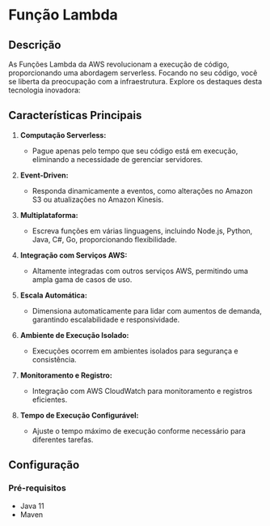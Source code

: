 # Função Lambda

## Descrição

As Funções Lambda da AWS revolucionam a execução de código, proporcionando uma abordagem serverless. Focando no seu código, você se liberta da preocupação com a infraestrutura. Explore os destaques desta tecnologia inovadora:

## Características Principais

1. **Computação Serverless:**
   - Pague apenas pelo tempo que seu código está em execução, eliminando a necessidade de gerenciar servidores.

2. **Event-Driven:**
   - Responda dinamicamente a eventos, como alterações no Amazon S3 ou atualizações no Amazon Kinesis.

3. **Multiplataforma:**
   - Escreva funções em várias linguagens, incluindo Node.js, Python, Java, C#, Go, proporcionando flexibilidade.

4. **Integração com Serviços AWS:**
   - Altamente integradas com outros serviços AWS, permitindo uma ampla gama de casos de uso.

5. **Escala Automática:**
   - Dimensiona automaticamente para lidar com aumentos de demanda, garantindo escalabilidade e responsividade.

6. **Ambiente de Execução Isolado:**
   - Execuções ocorrem em ambientes isolados para segurança e consistência.

7. **Monitoramento e Registro:**
   - Integração com AWS CloudWatch para monitoramento e registros eficientes.

8. **Tempo de Execução Configurável:**
   - Ajuste o tempo máximo de execução conforme necessário para diferentes tarefas.

## Configuração

### Pré-requisitos

- Java 11 
- Maven